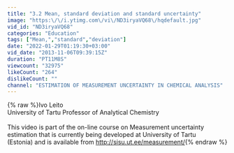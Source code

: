 ```yaml
---
title: "3.2 Mean, standard deviation and standard uncertainty"
image: "https:\/\/i.ytimg.com\/vi\/ND3iryaVQ68\/hqdefault.jpg"
vid_id: "ND3iryaVQ68"
categories: "Education"
tags: ["Mean,","standard","deviation"]
date: "2022-01-29T01:19:30+03:00"
vid_date: "2013-11-06T09:39:15Z"
duration: "PT11M8S"
viewcount: "32975"
likeCount: "264"
dislikeCount: ""
channel: "ESTIMATION OF MEASUREMENT UNCERTAINTY IN CHEMICAL ANALYSIS"
---
```

{% raw %}Ivo Leito <br />University of Tartu Professor of Analytical Chemistry<br /><br />This video is part of the on-line course on Measurement uncertainty<br />estimation that is currently being developed at University of Tartu <br />(Estonia) and is available from <a rel="nofollow" target="blank" href="http://sisu.ut.ee/measurement/">http://sisu.ut.ee/measurement/</a>{% endraw %}
